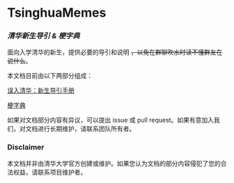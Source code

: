 # TsinghuaMemes

### _清华新生导引 & 梗字典_

面向入学清华的新生，提供必要的导引和说明 ~~，以免在群聊吹水时读不懂群友在说什么~~。

本文档目前由以下两部分组成：

[误入清华：新生导引手册](/误入清华：新生指引手册/误入清华：新生指引手册.md)

[梗字典](/梗字典/梗字典.md)

如果对文档部分内容有异议，可以提出 issue 或 pull request。如果有意加入我们，对文档进行长期维护，请联系团队所有者。

### Disclaimer

本文档并非由清华大学官方创建或维护。如果您认为文档的部分内容侵犯了您的合法权益，请联系项目维护者。